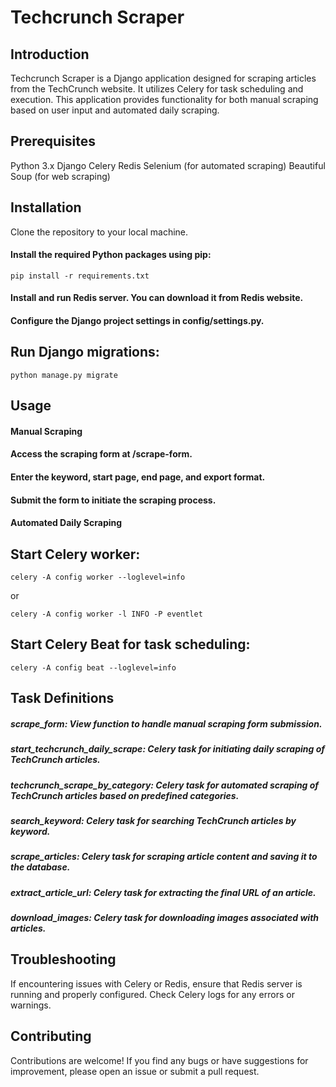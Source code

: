 # Techcrunch Scraper
## Introduction
Techcrunch Scraper is a Django application designed for scraping articles from the TechCrunch website. It utilizes Celery for task scheduling and execution. This application provides functionality for both manual scraping based on user input and automated daily scraping.

## Prerequisites
Python 3.x
Django
Celery
Redis
Selenium (for automated scraping)
Beautiful Soup (for web scraping)
## Installation
Clone the repository to your local machine.
#### Install the required Python packages using pip:
```dash
pip install -r requirements.txt
```
#### Install and run Redis server. You can download it from Redis website.
#### Configure the Django project settings in config/settings.py.
## Run Django migrations:
```dash
python manage.py migrate
```
## Usage
#### Manual Scraping
#### Access the scraping form at /scrape-form.
#### Enter the keyword, start page, end page, and export format.
#### Submit the form to initiate the scraping process.
#### Automated Daily Scraping
## Start Celery worker:
```dash
celery -A config worker --loglevel=info
```
or
```dash
celery -A config worker -l INFO -P eventlet
```
## Start Celery Beat for task scheduling:
```dash
celery -A config beat --loglevel=info
```
## Task Definitions
##### scrape_form: View function to handle manual scraping form submission.
##### start_techcrunch_daily_scrape: Celery task for initiating daily scraping of TechCrunch articles.
##### techcrunch_scrape_by_category: Celery task for automated scraping of TechCrunch articles based on predefined categories.
##### search_keyword: Celery task for searching TechCrunch articles by keyword.
##### scrape_articles: Celery task for scraping article content and saving it to the database.
##### extract_article_url: Celery task for extracting the final URL of an article.
##### download_images: Celery task for downloading images associated with articles.
## Troubleshooting
If encountering issues with Celery or Redis, ensure that Redis server is running and properly configured.
Check Celery logs for any errors or warnings.
## Contributing
Contributions are welcome! If you find any bugs or have suggestions for improvement, please open an issue or submit a pull request.
